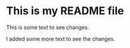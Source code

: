 # This is my README file

This is some text to see changes.

I added some more text to see the changes.